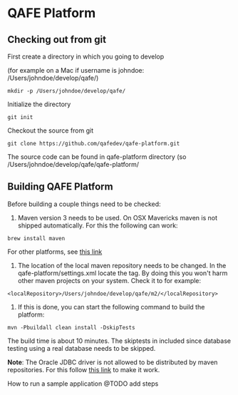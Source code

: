 # QAFE Platform

## Checking out from git

First create a directory in which you going to develop 

(for example on a Mac if username is johndoe: /Users/johndoe/develop/qafe/)

```
mkdir -p /Users/johndoe/develop/qafe/
```

Initialize the directory

```
git init
```
Checkout the source from git

```
git clone https://github.com/qafedev/qafe-platform.git
```

The source code can be found in qafe-platform directory
(so /Users/johndoe/develop/qafe/qafe-platform/

## Building QAFE Platform
Before building a couple things need to be checked:

1. Maven version 3 needs to be used. On OSX Mavericks maven is not shipped automatically. For this the following can work:
```
brew install maven
```
For other platforms, see [this link](http://maven.apache.org/download.cgi)

1. The location of the local maven repository needs to be changed. In the qafe-platform/settings.xml locate the <localRepository> tag. By doing this you won't harm other maven projects on your system. Check it to for example:
```
<localRepository>/Users/johndoe/develop/qafe/m2/</localRepository>
``` 

1. If this is done, you can start the following command to build the platform:
```
mvn -Pbuildall clean install -DskipTests
```
The build time is about 10 minutes. The skiptests in included since database testing using a real database needs to be skipped.

**Note**: The Oracle JDBC driver is not allowed to be distributed by maven repositories. For this follow [this link](http://www.mkyong.com/maven/how-to-add-oracle-jdbc-driver-in-your-maven-local-repository/) to make it work. 


How to run a sample application
@TODO add steps
